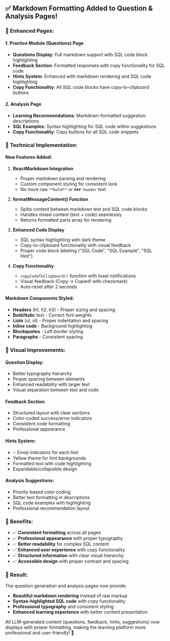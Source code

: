 ## ✅ Markdown Formatting Added to Question & Analysis Pages!

### **🎯 Enhanced Pages:**

#### **1. Practice Module (Questions) Page**
- **Questions Display**: Full markdown support with SQL code block highlighting
- **Feedback Section**: Formatted responses with copy functionality for SQL code
- **Hints System**: Enhanced with markdown rendering and SQL code highlighting
- **Copy Functionality**: All SQL code blocks have copy-to-clipboard buttons

#### **2. Analysis Page**  
- **Learning Recommendations**: Markdown-formatted suggestion descriptions
- **SQL Examples**: Syntax highlighting for SQL code within suggestions
- **Copy Functionality**: Copy buttons for all SQL code snippets

### **🔧 Technical Implementation:**

#### **New Features Added:**

1. **ReactMarkdown Integration** 
   - Proper markdown parsing and rendering
   - Custom component styling for consistent look
   - No more raw `**bold**` or `### header` text

2. **formatMessageContent() Function**
   - Splits content between markdown text and SQL code blocks
   - Handles mixed content (text + code) seamlessly
   - Returns formatted parts array for rendering

3. **Enhanced Code Display**
   - SQL syntax highlighting with dark theme
   - Copy-to-clipboard functionality with visual feedback
   - Proper code block labeling ("SQL Code", "SQL Example", "SQL Hint")

4. **Copy Functionality**
   - `copyCodeToClipboard()` function with toast notifications
   - Visual feedback (Copy → Copied! with checkmark)
   - Auto-reset after 2 seconds

#### **Markdown Components Styled:**
- **Headers** (h1, h2, h3) - Proper sizing and spacing
- **Bold/Italic** text - Correct font weights
- **Lists** (ul, ol) - Proper indentation and spacing  
- **Inline code** - Background highlighting
- **Blockquotes** - Left border styling
- **Paragraphs** - Consistent spacing

### **🎨 Visual Improvements:**

#### **Question Display:**
- Better typography hierarchy
- Proper spacing between elements
- Enhanced readability with larger text
- Visual separation between text and code

#### **Feedback Section:**
- Structured layout with clear sections
- Color-coded success/error indicators
- Consistent code formatting
- Professional appearance

#### **Hints System:**
- 💡 Emoji indicators for each hint
- Yellow theme for hint backgrounds
- Formatted text with code highlighting
- Expandable/collapsible design

#### **Analysis Suggestions:**
- Priority-based color coding
- Better text formatting in descriptions
- SQL code examples with highlighting
- Professional recommendation layout

### **📱 Benefits:**

- ✅ **Consistent formatting** across all pages
- ✅ **Professional appearance** with proper typography
- ✅ **Better readability** for complex SQL content
- ✅ **Enhanced user experience** with copy functionality
- ✅ **Structured information** with clear visual hierarchy
- ✅ **Accessible design** with proper contrast and spacing

### **🚀 Result:**

The question generation and analysis pages now provide:
- **Beautiful markdown rendering** instead of raw markup
- **Syntax-highlighted SQL code** with copy functionality
- **Professional typography** and consistent styling
- **Enhanced learning experience** with better content presentation

All LLM-generated content (questions, feedback, hints, suggestions) now displays with proper formatting, making the learning platform more professional and user-friendly! 🎯